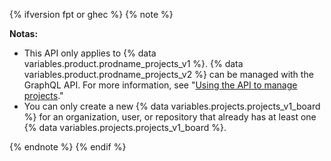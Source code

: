{% ifversion fpt or ghec %}
{% note %}

**Notas:**

* This API only applies to {% data variables.product.prodname_projects_v1 %}. {% data variables.product.prodname_projects_v2 %} can be managed with the GraphQL API. For more information, see "[Using the API to manage projects](/issues/planning-and-tracking-with-projects/automating-your-project/using-the-api-to-manage-projects)."
* You can only create a new {% data variables.projects.projects_v1_board %} for an organization, user, or repository that already has at least one {% data variables.projects.projects_v1_board %}.

{% endnote %}
{% endif %}
